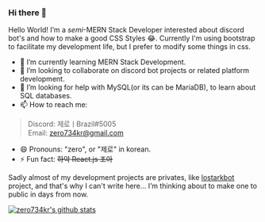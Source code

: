 ### Hi there 👋

Hello World! I’m a *semi*-MERN Stack Developer interested about discord bot's and how to make a good CSS Styles 😂. Currently I'm using bootstrap to facilitate my development life, but I prefer to modify some things in css.


- 🌱 I’m currently learning MERN Stack Development.
- 👯 I’m looking to collaborate on discord bot projects or related platform development.
- 🤔 I’m looking for help with MySQL(or its can be MariaDB), to learn about SQL databases.
- 📫 How to reach me: 
> Discord: 제로ㅣBrazil#5005<br>Email: zero734kr@gmail.com<br>
- 😄 Pronouns: "zero", or "제로" in korean.
- ⚡ Fun fact: ~~하악 React.js 조아~~


Sadly almost of my development projects are privates, like [lostarkbot](https://github.com/lostarkdiscord) project, and that's why I can't write here... I’m thinking about to make one to public in days from now.

[![zero734kr's github stats](https://github-readme-stats.vercel.app/api?username=zero734kr&show_icons=true&hide_border=true)](https://github.com/zero734kr)
